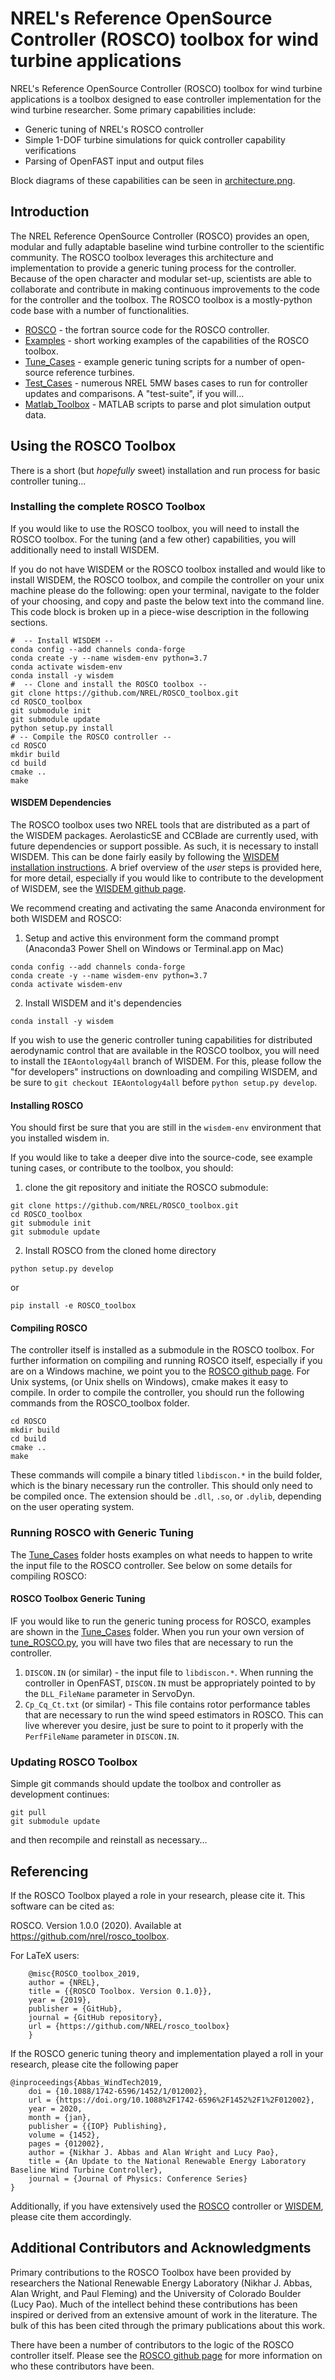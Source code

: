 # NREL's Reference OpenSource Controller (ROSCO) toolbox for wind turbine applications
NREL's Reference OpenSource Controller (ROSCO) toolbox for wind turbine applications is a toolbox designed to ease controller implementation for the wind turbine researcher. Some primary capabilities include:
* Generic tuning of NREL's ROSCO controller
* Simple 1-DOF turbine simulations for quick controller capability verifications
* Parsing of OpenFAST input and output files

Block diagrams of these capabilities can be seen in [architecture.png](architecture.png).

## Introduction
The NREL Reference OpenSource Controller (ROSCO) provides an open, modular and fully adaptable baseline wind turbine controller to the scientific community. The ROSCO toolbox leverages this architecture and implementation to provide a generic tuning process for the controller. Because of the open character and modular set-up, scientists are able to collaborate and contribute in making continuous improvements to the code for the controller and the toolbox. The ROSCO toolbox is a mostly-python code base with a number of functionalities.

* [ROSCO](https://github.com/NREL/ROSCO) - the fortran source code for the ROSCO controller. 
* [Examples](https://github.com/NREL/ROSCO_toolbox/tree/master/examples) - short working examples of the capabilities of the ROSCO toolbox. 
* [Tune_Cases](https://github.com/NREL/ROSCO_toolbox/tree/master/Tune_Cases) - example generic tuning scripts for a number of open-source reference turbines.
* [Test_Cases](https://github.com/NREL/ROSCO_toolbox/tree/master/Test_Cases) - numerous NREL 5MW bases cases to run for controller updates and comparisons. A "test-suite", if you will...
* [Matlab_Toolbox](https://github.com/NREL/ROSCO_toolbox/tree/master/Matlab_Toolbox) - MATLAB scripts to parse and plot simulation output data.

## Using the ROSCO Toolbox
There is a short (but _hopefully_ sweet) installation and run process for basic controller tuning...

### Installing the complete ROSCO Toolbox
If you would like to use the ROSCO toolbox, you will need to install the ROSCO toolbox. For the tuning (and a few other) capabilities, you will additionally need to install WISDEM. 

If you do not have WISDEM or the ROSCO toolbox installed and would like to install WISDEM, the ROSCO toolbox, and compile the controller on your unix machine please do the following: open your terminal, navigate to the folder of your choosing, and copy and paste the below text into the command line. This code block is broken up in a piece-wise description in the following sections.
```
#  -- Install WISDEM --
conda config --add channels conda-forge
conda create -y --name wisdem-env python=3.7
conda activate wisdem-env
conda install -y wisdem
#  -- Clone and install the ROSCO toolbox --
git clone https://github.com/NREL/ROSCO_toolbox.git
cd ROSCO_toolbox
git submodule init
git submodule update
python setup.py install
# -- Compile the ROSCO controller --
cd ROSCO
mkdir build
cd build
cmake ..
make
```
#### WISDEM Dependencies
The ROSCO toolbox uses two NREL tools that are distributed as a part of the WISDEM packages. AerolasticSE and CCBlade are currently used, with future dependencies or support possible. As such, it is necessary to install WISDEM. This can be done fairly easily by following the [WISDEM installation instructions](https://github.com/wisdem/wisdem). A brief overview of the _user_ steps is provided here, for more detail, especially if you would like to contribute to the development of WISDEM, see the [WISDEM github page](https://github.com/wisdem/wisdem).

We recommend creating and activating the same Anaconda environment for both WISDEM and ROSCO:

1. Setup and active this environment form the command prompt (Anaconda3 Power Shell on Windows or Terminal.app on Mac)
```
conda config --add channels conda-forge
conda create -y --name wisdem-env python=3.7
conda activate wisdem-env
```
2. Install WISDEM and it's dependencies
``` 
conda install -y wisdem
```

If you wish to use the generic controller tuning capabilities for distributed aerodynamic control that are available in the ROSCO toolbox, you will need to install the `IEAontology4all` branch of WISDEM. For this, please follow the "for developers" instructions on downloading and compiling WISDEM, and be sure to `git checkout IEAontology4all` before `python setup.py develop`.

#### Installing ROSCO
You should first be sure that you are still in the `wisdem-env` environment that you installed wisdem in.

If you would like to take a deeper dive into the source-code, see example tuning cases, or contribute to the toolbox, you should:

1. clone the git repository and initiate the ROSCO submodule:
``` 
git clone https://github.com/NREL/ROSCO_toolbox.git
cd ROSCO_toolbox
git submodule init
git submodule update
```
2. Install ROSCO from the cloned home directory
```
python setup.py develop
```
or
```
pip install -e ROSCO_toolbox
```

#### Compiling ROSCO
The controller itself is installed as a submodule in the ROSCO toolbox. For further information on compiling and running ROSCO itself, especially if you are on a Windows machine, we point you to the [ROSCO github page](https://github.com/NREL/ROSCO_toolbox.git). For Unix systems, (or Unix shells on Windows), cmake makes it easy to compile. In order to compile the controller, you should run the following commands from the ROSCO_toolbox folder.
```
cd ROSCO
mkdir build
cd build
cmake ..
make
```
These commands will compile a binary titled `libdiscon.*` in the build folder, which is the binary necessary run the controller. This should only need to be compiled once. The extension should be `.dll`, `.so`, or `.dylib`, depending on the user operating system. 

### Running ROSCO with Generic Tuning
The [Tune_Cases](Tune_Cases) folder hosts examples on what needs to happen to write the input file to the ROSCO controller. See below on some details for compiling ROSCO:

#### ROSCO Toolbox Generic Tuning
IF you would like to run the generic tuning process for ROSCO, examples are shown in the [Tune_Cases](Tune_Cases) folder. When you run your own version of [tune_ROSCO.py](Tune_Cases/tune_ROSCO.py), you will have two files that are necessary to run the controller. 
1. `DISCON.IN` (or similar) - the input file to `libdiscon.*`. When running the controller in OpenFAST, `DISCON.IN` must be appropriately pointed to by the `DLL_FileName` parameter in ServoDyn. 
2. `Cp_Cq_Ct.txt` (or similar) - This file contains rotor performance tables that are necessary to run the wind speed estimators in ROSCO. This can live wherever you desire, just be sure to point to it properly with the `PerfFileName` parameter in `DISCON.IN`.

### Updating ROSCO Toolbox
Simple git commands should update the toolbox and controller as development continues:
```
git pull
git submodule update 
```
and then recompile and reinstall as necessary...

## Referencing
If the ROSCO Toolbox played a role in your research, please cite it. This software can be
cited as:

   ROSCO. Version 1.0.0 (2020). Available at https://github.com/nrel/rosco_toolbox.

For LaTeX users:

```
    @misc{ROSCO_toolbox_2019,
    author = {NREL},
    title = {{ROSCO Toolbox. Version 0.1.0}},
    year = {2019},
    publisher = {GitHub},
    journal = {GitHub repository},
    url = {https://github.com/NREL/rosco_toolbox}
    }
```
If the ROSCO generic tuning theory and implementation played a roll in your research, please cite the following paper
```
@inproceedings{Abbas_WindTech2019,
	doi = {10.1088/1742-6596/1452/1/012002},
	url = {https://doi.org/10.1088%2F1742-6596%2F1452%2F1%2F012002},
	year = 2020,
	month = {jan},
	publisher = {{IOP} Publishing},
	volume = {1452},
	pages = {012002},
	author = {Nikhar J. Abbas and Alan Wright and Lucy Pao},
	title = {An Update to the National Renewable Energy Laboratory Baseline Wind Turbine Controller},
	journal = {Journal of Physics: Conference Series}
}
```
Additionally, if you have extensively used the [ROSCO](https://github.com/NREL/ROSCO) controller or [WISDEM](https://github.com/wisdem/wisdem), please cite them accordingly. 


## Additional Contributors and Acknowledgments
Primary contributions to the ROSCO Toolbox have been provided by researchers the National Renewable Energy Laboratory (Nikhar J. Abbas, Alan Wright, and Paul Fleming) and the University of Colorado Boulder (Lucy Pao). Much of the intellect behind these contributions has been inspired or derived from an extensive amount of work in the literature. The bulk of this has been cited through the primary publications about this work. 

There have been a number of contributors to the logic of the ROSCO controller itself. Please see the [ROSCO github page](https://github.com/NREL/ROSCO) for more information on who these contributors have been. 